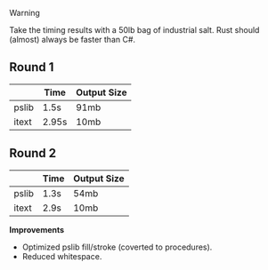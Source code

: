 >[!WARNING]
>Take the timing results with a 50lb bag of industrial salt. Rust should (almost) always be faster than C#.

## Round 1
| | Time | Output Size |
| - | - | - |
| pslib | 1.5s | 91mb |
| itext | 2.95s | 10mb |

## Round 2
| | Time | Output Size |
| - | - | - |
| pslib | 1.3s | 54mb |
| itext | 2.9s | 10mb |

**Improvements**
- Optimized pslib fill/stroke (coverted to procedures).
- Reduced whitespace.
